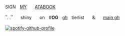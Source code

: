 SIGNㅤ<ins>MY</ins>ㅤㅤ[ATABOOK](https://wishbone.atabook.org)ㅤㅤㅤ

՞. .՞ㅤㅤshinyㅤㅤonㅤ#**OG**ㅤ[gh](https://rentry.co/github-tierlist)ㅤtierlistㅤㅤ&ㅤㅤ[main gh](https://github.com/needyourbiood)

[![spotify-github-profile](https://spotify-github-profile.kittinanx.com/api/view?uid=gehh58e8f0xpouhgo6rd3sbmt&cover_image=true&theme=natemoo-re&show_offline=false&background_color=121212&interchange=false&bar_color=ffffff&bar_color_cover=false)](https://github.com/kittinan/spotify-github-profile)
ㅤ
ㅤ
ㅤ
ㅤ

ㅤㅤㅤ

ㅤ
ㅤ
ㅤ
ㅤ
ㅤ
ㅤ










